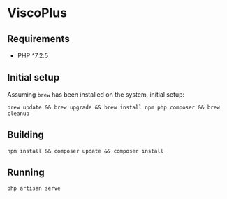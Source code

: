 # ViscoPlus

## Requirements
* PHP ^7.2.5

## Initial setup
Assuming `brew` has been installed on the system, initial setup:

`brew update && brew upgrade && brew install npm php composer && brew cleanup`

## Building

`npm install && composer update && composer install`

## Running
`php artisan serve`
